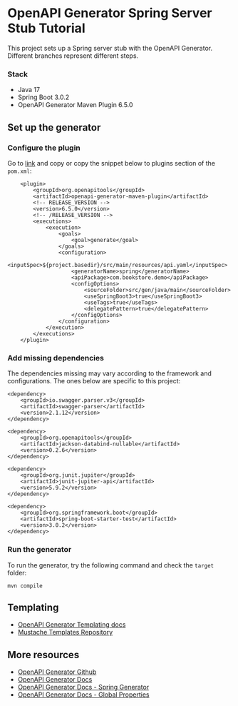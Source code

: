 # OpenAPI Generator Spring Server Stub Tutorial
This project sets up a Spring server stub with the OpenAPI Generator. Different branches represent different steps.

### **Stack**
* Java 17
* Spring Boot 3.0.2
* OpenAPI Generator Maven Plugin 6.5.0

## Set up the generator

### Configure the plugin
Go to [link](https://openapi-generator.tech/docs/plugins/) and copy or copy the snippet below to plugins section of the `pom.xml`:
```
    <plugin>
        <groupId>org.openapitools</groupId>
        <artifactId>openapi-generator-maven-plugin</artifactId>
        <!-- RELEASE_VERSION -->
        <version>6.5.0</version>
        <!-- /RELEASE_VERSION -->
        <executions>
            <execution>
                <goals>
                    <goal>generate</goal>
                </goals>
                <configuration>
                    <inputSpec>${project.basedir}/src/main/resources/api.yaml</inputSpec>
                    <generatorName>spring</generatorName>
                    <apiPackage>com.bookstore.demo</apiPackage>
                    <configOptions>
                        <sourceFolder>src/gen/java/main</sourceFolder>
                        <useSpringBoot3>true</useSpringBoot3>
                        <useTags>true</useTags>
                        <delegatePattern>true</delegatePattern>
                    </configOptions>
                </configuration>
            </execution>
        </executions>
    </plugin>
```

### Add missing dependencies
The dependencies missing may vary according to the framework and configurations. The ones below are specific to this project:
```
<dependency>
    <groupId>io.swagger.parser.v3</groupId>
    <artifactId>swagger-parser</artifactId>
    <version>2.1.12</version>
</dependency>

<dependency>
    <groupId>org.openapitools</groupId>
    <artifactId>jackson-databind-nullable</artifactId>
    <version>0.2.6</version>
</dependency>

<dependency>
    <groupId>org.junit.jupiter</groupId>
    <artifactId>junit-jupiter-api</artifactId>
    <version>5.9.2</version>
</dependency>

<dependency>
    <groupId>org.springframework.boot</groupId>
    <artifactId>spring-boot-starter-test</artifactId>
    <version>3.0.2</version>
</dependency>
```

### Run the generator
To run the generator, try the following command and check the `target` folder:
```
mvn compile
```

## Templating

* [OpenAPI Generator Templating docs](https://openapi-generator.tech/docs/templating)
* [Mustache Templates Repository](https://github.com/openapitools/openapi-generator/tree/master/modules/openapi-generator/src/main/resources)

## More resources

* [OpenAPI Generator Github](https://openapi-generator.tech/)
* [OpenAPI Generator Docs](https://openapi-generator.tech/)
* [OpenAPI Generator Docs - Spring Generator](https://openapi-generator.tech/docs/generators/spring/)
* [OpenAPI Generator Docs - Global Properties](https://openapi-generator.tech/docs/globals)